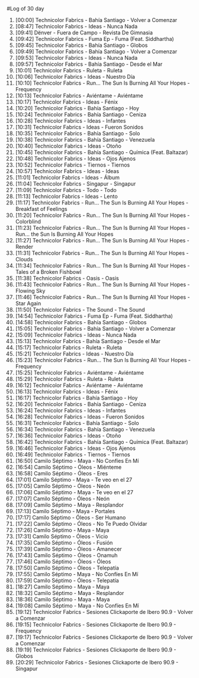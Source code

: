 #Log of 30 day

1. [00:00] Technicolor Fabrics - Bahía Santiago - Volver a Comenzar
1. [08:47] Technicolor Fabrics - Ideas - Nunca Nada
1. [09:41] Dënver - Fuera de Campo - Revista De Gimnasia
1. [09:42] Technicolor Fabrics - Fuma Ep - Fuma (Feat. Siddhartha)
1. [09:45] Technicolor Fabrics - Bahía Santiago - Globos
1. [09:49] Technicolor Fabrics - Bahía Santiago - Volver a Comenzar
1. [09:53] Technicolor Fabrics - Ideas - Nunca Nada
1. [09:57] Technicolor Fabrics - Bahía Santiago - Desde el Mar
1. [10:01] Technicolor Fabrics - Ruleta - Ruleta
1. [10:06] Technicolor Fabrics - Ideas - Nuestro Día
1. [10:10] Technicolor Fabrics - Run... The Sun Is Burning All Your Hopes - Frequency
1. [10:13] Technicolor Fabrics - Aviéntame - Aviéntame
1. [10:17] Technicolor Fabrics - Ideas - Fénix
1. [10:20] Technicolor Fabrics - Bahía Santiago - Hoy
1. [10:24] Technicolor Fabrics - Bahía Santiago - Ceniza
1. [10:28] Technicolor Fabrics - Ideas - Infantes
1. [10:31] Technicolor Fabrics - Ideas - Fueron Sonidos
1. [10:35] Technicolor Fabrics - Bahía Santiago - Solo
1. [10:38] Technicolor Fabrics - Bahía Santiago - Venezuela
1. [10:40] Technicolor Fabrics - Ideas - Otoño
1. [10:45] Technicolor Fabrics - Bahía Santiago - Química (Feat. Baltazar)
1. [10:48] Technicolor Fabrics - Ideas - Ojos Ajenos
1. [10:52] Technicolor Fabrics - Tiernos - Tiernos
1. [10:57] Technicolor Fabrics - Ideas - Ideas
1. [11:01] Technicolor Fabrics - Ideas - Álbum
1. [11:04] Technicolor Fabrics - Singapur - Singapur
1. [11:09] Technicolor Fabrics - Todo - Todo
1. [11:13] Technicolor Fabrics - Ideas - Lento
1. [11:17] Technicolor Fabrics - Run... The Sun Is Burning All Your Hopes - Breakfast of Feelings
1. [11:20] Technicolor Fabrics - Run... The Sun Is Burning All Your Hopes - Colorblind
1. [11:23] Technicolor Fabrics - Run... The Sun Is Burning All Your Hopes - Run... the Sun Is Burning All Your Hopes
1. [11:27] Technicolor Fabrics - Run... The Sun Is Burning All Your Hopes - Render
1. [11:31] Technicolor Fabrics - Run... The Sun Is Burning All Your Hopes - Clouds
1. [11:34] Technicolor Fabrics - Run... The Sun Is Burning All Your Hopes - Tales of a Broken Fishbowl
1. [11:38] Technicolor Fabrics - Oasis - Oasis
1. [11:43] Technicolor Fabrics - Run... The Sun Is Burning All Your Hopes - Flowing Sky
1. [11:46] Technicolor Fabrics - Run... The Sun Is Burning All Your Hopes - Star Again
1. [11:50] Technicolor Fabrics - The Sound - The Sound
1. [14:54] Technicolor Fabrics - Fuma Ep - Fuma (Feat. Siddhartha)
1. [14:58] Technicolor Fabrics - Bahía Santiago - Globos
1. [15:05] Technicolor Fabrics - Bahía Santiago - Volver a Comenzar
1. [15:09] Technicolor Fabrics - Ideas - Nunca Nada
1. [15:13] Technicolor Fabrics - Bahía Santiago - Desde el Mar
1. [15:17] Technicolor Fabrics - Ruleta - Ruleta
1. [15:21] Technicolor Fabrics - Ideas - Nuestro Día
1. [15:23] Technicolor Fabrics - Run... The Sun Is Burning All Your Hopes - Frequency
1. [15:25] Technicolor Fabrics - Aviéntame - Aviéntame
1. [15:29] Technicolor Fabrics - Ruleta - Ruleta
1. [16:12] Technicolor Fabrics - Aviéntame - Aviéntame
1. [16:13] Technicolor Fabrics - Ideas - Fénix
1. [16:17] Technicolor Fabrics - Bahía Santiago - Hoy
1. [16:20] Technicolor Fabrics - Bahía Santiago - Ceniza
1. [16:24] Technicolor Fabrics - Ideas - Infantes
1. [16:28] Technicolor Fabrics - Ideas - Fueron Sonidos
1. [16:31] Technicolor Fabrics - Bahía Santiago - Solo
1. [16:34] Technicolor Fabrics - Bahía Santiago - Venezuela
1. [16:36] Technicolor Fabrics - Ideas - Otoño
1. [16:42] Technicolor Fabrics - Bahía Santiago - Química (Feat. Baltazar)
1. [16:46] Technicolor Fabrics - Ideas - Ojos Ajenos
1. [16:49] Technicolor Fabrics - Tiernos - Tiernos
1. [16:50] Camilo Séptimo - Maya - No Confíes En Mí
1. [16:54] Camilo Séptimo - Óleos - Miénteme
1. [16:58] Camilo Séptimo - Óleos - Eres
1. [17:01] Camilo Séptimo - Maya - Te veo en el 27
1. [17:05] Camilo Séptimo - Óleos - Neón
1. [17:06] Camilo Séptimo - Maya - Te veo en el 27
1. [17:07] Camilo Séptimo - Óleos - Neón
1. [17:09] Camilo Séptimo - Maya - Resplandor
1. [17:13] Camilo Séptimo - Maya - Portales
1. [17:17] Camilo Séptimo - Óleos - Ser Humano
1. [17:22] Camilo Séptimo - Óleos - No Te Puedo Olvidar
1. [17:26] Camilo Séptimo - Maya - Maya
1. [17:31] Camilo Séptimo - Óleos - Vicio
1. [17:35] Camilo Séptimo - Óleos - Fusión
1. [17:39] Camilo Séptimo - Óleos - Amanecer
1. [17:43] Camilo Séptimo - Óleos - Onamuh
1. [17:46] Camilo Séptimo - Óleos - Óleos
1. [17:50] Camilo Séptimo - Óleos - Telepatía
1. [17:55] Camilo Séptimo - Maya - No Confíes En Mí
1. [17:59] Camilo Séptimo - Óleos - Telepatía
1. [18:27] Camilo Séptimo - Maya - Maya
1. [18:32] Camilo Séptimo - Maya - Resplandor
1. [18:36] Camilo Séptimo - Maya - Maya
1. [19:08] Camilo Séptimo - Maya - No Confíes En Mí
1. [19:12] Technicolor Fabrics - Sesiones Clickaporte de Ibero 90.9 - Volver a Comenzar
1. [19:15] Technicolor Fabrics - Sesiones Clickaporte de Ibero 90.9 - Frequency
1. [19:17] Technicolor Fabrics - Sesiones Clickaporte de Ibero 90.9 - Volver a Comenzar
1. [19:19] Technicolor Fabrics - Sesiones Clickaporte de Ibero 90.9 - Globos
1. [20:29] Technicolor Fabrics - Sesiones Clickaporte de Ibero 90.9 - Singapur
